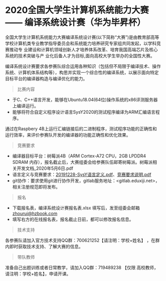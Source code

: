 # 2020全国大学生计算机系统能力大赛 —— 编译系统设计赛（华为毕昇杯）

全国大学生计算机系统能力大赛编译系统设计赛(以下简称“大赛”)是由教育部高等 学校计算机类专业教学指导委员会和系统能力培养研究专家组共同发起，以学科竞赛推动专 业建设和计算机领域创新人才培养体系改革、培育我国高端芯片及核心系统的技术突破与产 业化后备人才为目标,面向高校大学生举办的全国性大赛。  

编译系统设计赛要求各参赛队综合运用各种知识（包括但不局限于编译技术、操作系统、计算机体系结构等），构思并实现一个综合性的编译系统，以展示面向特定目标平台的编译器构造与编译优化的能力。  

> 比赛内容  
+ 于C、C++语言开发，能够在Ubuntu18.04(64位)操作系统的x86评测服务器上编译运行。  
+ 能够将符合自定义程序设计语言SysY2020的测试程序编译为ARM汇编语言程序。

通过在Raspbery 4B上运行汇编链接后的二进制程序，测试程序功能的正确性和运行效率，来评价参赛队开发的编译器的功能正确性和优化效果。


> 竞赛要求  
+ 编译器目标平台：树莓派4B（ARM Cortex-A72 CPU，2GB LPDDR4 SDRAM 内存），报名截止后，大赛组委会给参赛队伍邮寄树莓派。树莓派相关开发文档_2020年5月6日.pdf  
+ 语言定义与竞赛要求：[20191228-SysY语言定义.pdf]()、[竞赛要求说明.pdf]()  
+ git协作：要求使用git进行协作开发，gitlab服务地址：<gitlab.eduxiji.net>，相关注册规范即将发布。  

> 报名  
+ 下载报名表，编译系统设计赛报名表.xlsx 填写后，发至组委会邮箱<zhourui@hzbook.com>
+ 填写右方的在线报名表，报名截止日前，都可以修改报名信息。

> 技术支持  

各参赛队请加入官方技术支持QQ群：700621252【请注明：学校+姓名】 ，在群内即时获取技术支持、了解大赛的信息。


> 带队教师  

准备自己出题训练或者日常教学，请加入QQ群：719489238 【仅限 高校教师，请注明：学校+姓名】，申请开课。

